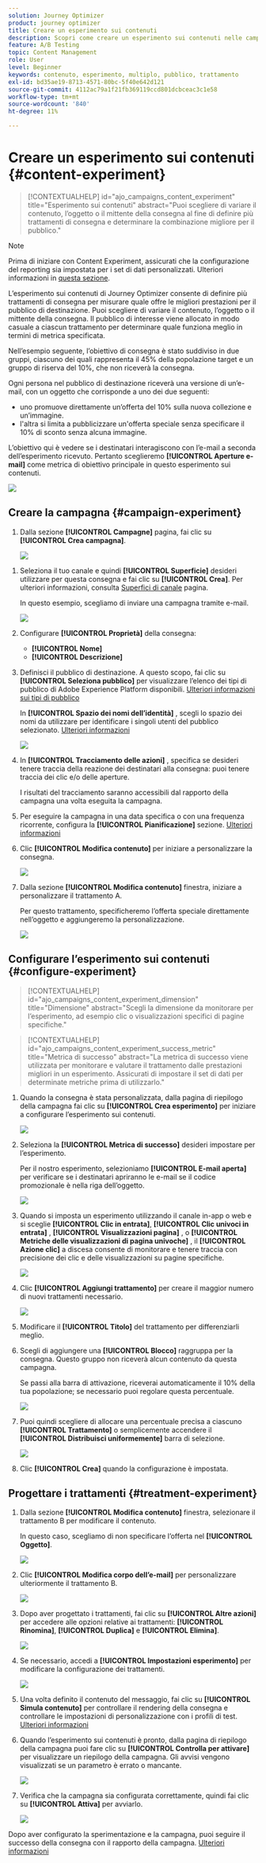 ```yaml
---
solution: Journey Optimizer
product: journey optimizer
title: Creare un esperimento sui contenuti
description: Scopri come creare un esperimento sui contenuti nelle campagne
feature: A/B Testing
topic: Content Management
role: User
level: Beginner
keywords: contenuto, esperimento, multiplo, pubblico, trattamento
exl-id: bd35ae19-8713-4571-80bc-5f40e642d121
source-git-commit: 4112ac79a1f21fb369119ccd801dcbceac3c1e58
workflow-type: tm+mt
source-wordcount: '840'
ht-degree: 11%

---
```


# Creare un esperimento sui contenuti {#content-experiment}

>[!CONTEXTUALHELP]
>id="ajo_campaigns_content_experiment"
>title="Esperimento sui contenuti"
>abstract="Puoi scegliere di variare il contenuto, l’oggetto o il mittente della consegna al fine di definire più trattamenti di consegna e determinare la combinazione migliore per il pubblico."

>[!NOTE]
>
>Prima di iniziare con Content Experiment, assicurati che la configurazione del reporting sia impostata per i set di dati personalizzati. Ulteriori informazioni in [questa sezione](reporting-configuration.md).

L’esperimento sui contenuti di Journey Optimizer consente di definire più trattamenti di consegna per misurare quale offre le migliori prestazioni per il pubblico di destinazione. Puoi scegliere di variare il contenuto, l’oggetto o il mittente della consegna. Il pubblico di interesse viene allocato in modo casuale a ciascun trattamento per determinare quale funziona meglio in termini di metrica specificata.

Nell’esempio seguente, l’obiettivo di consegna è stato suddiviso in due gruppi, ciascuno dei quali rappresenta il 45% della popolazione target e un gruppo di riserva del 10%, che non riceverà la consegna.

Ogni persona nel pubblico di destinazione riceverà una versione di un’e-mail, con un oggetto che corrisponde a uno dei due seguenti:

* uno promuove direttamente un’offerta del 10% sulla nuova collezione e un’immagine.
* l&#39;altra si limita a pubblicizzare un&#39;offerta speciale senza specificare il 10% di sconto senza alcuna immagine.

L’obiettivo qui è vedere se i destinatari interagiscono con l’e-mail a seconda dell’esperimento ricevuto. Pertanto sceglieremo **[!UICONTROL Aperture e-mail]** come metrica di obiettivo principale in questo esperimento sui contenuti.

![](assets/content_experiment.png)

## Creare la campagna {#campaign-experiment}

1. Dalla sezione **[!UICONTROL Campagne]** pagina, fai clic su **[!UICONTROL Crea campagna]**.

   ![](assets/content_experiment_1.png)

<!--
1. In the **[!UICONTROL Properties]** section, choose your **[!UICONTROL Campaign type]**:

    * **[!UICONTROL Scheduled]**: designed to send marketing messages and can be executed immediately or at a specified date.

    * **[!UICONTROL API-Triggered]**: designed to send transactional messages, such as password reset notifications or cart abandonment reminders. 
    
        To execute an API-triggered campaign, you will need to make an API call. [Learn more](api-triggered-campaigns.md)
-->
1. Seleziona il tuo canale e quindi **[!UICONTROL Superficie]** desideri utilizzare per questa consegna e fai clic su **[!UICONTROL Crea]**. Per ulteriori informazioni, consulta [Superfici di canale](../configuration/channel-surfaces.md) pagina.

   In questo esempio, scegliamo di inviare una campagna tramite e-mail.

   ![](assets/content_experiment_2.png)

1. Configurare **[!UICONTROL Proprietà]** della consegna:
   * **[!UICONTROL Nome]**
   * **[!UICONTROL Descrizione]**

1. Definisci il pubblico di destinazione. A questo scopo, fai clic su **[!UICONTROL Seleziona pubblico]** per visualizzare l’elenco dei tipi di pubblico di Adobe Experience Platform disponibili. [Ulteriori informazioni sui tipi di pubblico](../audience/about-audiences.md)

   In **[!UICONTROL Spazio dei nomi dell’identità]** , scegli lo spazio dei nomi da utilizzare per identificare i singoli utenti del pubblico selezionato. [Ulteriori informazioni](get-started-experiment.md#content-experiment-work)

   ![](assets/content_experiment_16.png)

1. In **[!UICONTROL Tracciamento delle azioni]** , specifica se desideri tenere traccia della reazione dei destinatari alla consegna: puoi tenere traccia dei clic e/o delle aperture.

   I risultati del tracciamento saranno accessibili dal rapporto della campagna una volta eseguita la campagna.

1. Per eseguire la campagna in una data specifica o con una frequenza ricorrente, configura la **[!UICONTROL Pianificazione]** sezione. [Ulteriori informazioni](create-campaign.md)

1. Clic **[!UICONTROL Modifica contenuto]** per iniziare a personalizzare la consegna.

   ![](assets/content_experiment_17.png)

1. Dalla sezione **[!UICONTROL Modifica contenuto]** finestra, iniziare a personalizzare il trattamento A.

   Per questo trattamento, specificheremo l’offerta speciale direttamente nell’oggetto e aggiungeremo la personalizzazione.

   ![](assets/content_experiment_5.png)

## Configurare l’esperimento sui contenuti {#configure-experiment}

>[!CONTEXTUALHELP]
>id="ajo_campaigns_content_experiment_dimension"
>title="Dimensione"
>abstract="Scegli la dimensione da monitorare per l’esperimento, ad esempio clic o visualizzazioni specifici di pagine specifiche."

>[!CONTEXTUALHELP]
>id="ajo_campaigns_content_experiment_success_metric"
>title="Metrica di successo"
>abstract="La metrica di successo viene utilizzata per monitorare e valutare il trattamento dalle prestazioni migliori in un esperimento. Assicurati di impostare il set di dati per determinate metriche prima di utilizzarlo."

1. Quando la consegna è stata personalizzata, dalla pagina di riepilogo della campagna fai clic su **[!UICONTROL Crea esperimento]** per iniziare a configurare l’esperimento sui contenuti.

   ![](assets/content_experiment_3.png)

1. Seleziona la **[!UICONTROL Metrica di successo]** desideri impostare per l’esperimento.

   Per il nostro esperimento, selezioniamo **[!UICONTROL E-mail aperta]** per verificare se i destinatari apriranno le e-mail se il codice promozionale è nella riga dell’oggetto.

   ![](assets/content_experiment_11.png)

1. Quando si imposta un esperimento utilizzando il canale in-app o web e si sceglie **[!UICONTROL Clic in entrata]**, **[!UICONTROL Clic univoci in entrata]** , **[!UICONTROL Visualizzazioni pagina]** , o **[!UICONTROL Metriche delle visualizzazioni di pagina univoche]** , il **[!UICONTROL Azione clic]**  a discesa consente di monitorare e tenere traccia con precisione dei clic e delle visualizzazioni su pagine specifiche.

   ![](assets/content_experiment_20.png)

1. Clic **[!UICONTROL Aggiungi trattamento]** per creare il maggior numero di nuovi trattamenti necessario.

   ![](assets/content_experiment_8.png)

1. Modificare il **[!UICONTROL Titolo]** del trattamento per differenziarli meglio.

1. Scegli di aggiungere una **[!UICONTROL Blocco]** raggruppa per la consegna. Questo gruppo non riceverà alcun contenuto da questa campagna.

   Se passi alla barra di attivazione, riceverai automaticamente il 10% della tua popolazione; se necessario puoi regolare questa percentuale.

   ![](assets/content_experiment_12.png)

1. Puoi quindi scegliere di allocare una percentuale precisa a ciascuno **[!UICONTROL Trattamento]** o semplicemente accendere il **[!UICONTROL Distribuisci uniformemente]** barra di selezione.

   ![](assets/content_experiment_13.png)

1. Clic **[!UICONTROL Crea]** quando la configurazione è impostata.

## Progettare i trattamenti {#treatment-experiment}

1. Dalla sezione **[!UICONTROL Modifica contenuto]** finestra, selezionare il trattamento B per modificare il contenuto.

   In questo caso, scegliamo di non specificare l’offerta nel **[!UICONTROL Oggetto]**.

   ![](assets/content_experiment_18.png)

1. Clic **[!UICONTROL Modifica corpo dell’e-mail]** per personalizzare ulteriormente il trattamento B.

   ![](assets/content_experiment_9.png)

1. Dopo aver progettato i trattamenti, fai clic su **[!UICONTROL Altre azioni]** per accedere alle opzioni relative ai trattamenti: **[!UICONTROL Rinomina]**, **[!UICONTROL Duplica]** e **[!UICONTROL Elimina]**.

   ![](assets/content_experiment_7.png)

1. Se necessario, accedi a **[!UICONTROL Impostazioni esperimento]** per modificare la configurazione dei trattamenti.

   ![](assets/content_experiment_19.png)

1. Una volta definito il contenuto del messaggio, fai clic su **[!UICONTROL Simula contenuto]** per controllare il rendering della consegna e controllare le impostazioni di personalizzazione con i profili di test. [Ulteriori informazioni](../email/preview.md)

1. Quando l’esperimento sui contenuti è pronto, dalla pagina di riepilogo della campagna puoi fare clic su **[!UICONTROL Controlla per attivare]** per visualizzare un riepilogo della campagna. Gli avvisi vengono visualizzati se un parametro è errato o mancante.

   ![](assets/content_experiment_15.png)

1. Verifica che la campagna sia configurata correttamente, quindi fai clic su **[!UICONTROL Attiva]** per avviarlo.

   ![](assets/content_experiment_14.png)

Dopo aver configurato la sperimentazione e la campagna, puoi seguire il successo della consegna con il rapporto della campagna. [Ulteriori informazioni](../reports/campaign-global-report.md#experimentation-report)
